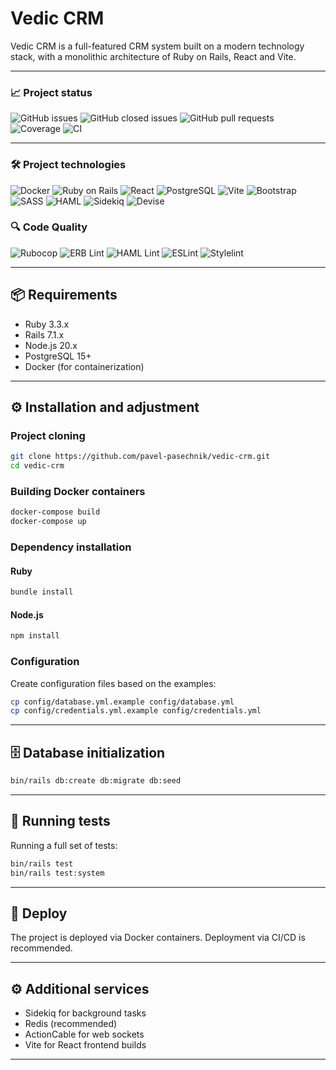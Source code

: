 # Vedic CRM

Vedic CRM is a full-featured CRM system built on a modern technology stack, with a monolithic architecture of Ruby on Rails, React and Vite.

---

### 📈 Project status

![GitHub issues](https://img.shields.io/github/issues/pavel-pasechnik/vedic-crm?style=for-the-badge&logo=github)
![GitHub closed issues](https://img.shields.io/github/issues-closed/pavel-pasechnik/vedic-crm?style=for-the-badge&logo=github)
![GitHub pull requests](https://img.shields.io/github/issues-pr/pavel-pasechnik/vedic-crm?style=for-the-badge&logo=github)
![Coverage](https://img.shields.io/coveralls/github/pavel-pasechnik/vedic-crm?style=for-the-badge&logo=coveralls)
![CI](https://img.shields.io/github/actions/workflow/status/pavel-pasechnik/vedic-crm/ci.yml?branch=main&style=for-the-badge&logo=github)

---

### 🛠️ Project technologies

![Docker](https://img.shields.io/badge/Docker-2496ED?style=for-the-badge&logo=docker&logoColor=white)
![Ruby on Rails](https://img.shields.io/badge/Rails-CC0000?style=for-the-badge&logo=ruby-on-rails&logoColor=white)
![React](https://img.shields.io/badge/React-20232A?style=for-the-badge&logo=react&logoColor=61DAFB)
![PostgreSQL](https://img.shields.io/badge/PostgreSQL-4169E1?style=for-the-badge&logo=postgresql&logoColor=white)
![Vite](https://img.shields.io/badge/Vite-646CFF?style=for-the-badge&logo=vite&logoColor=white)
![Bootstrap](https://img.shields.io/badge/Bootstrap-7952B3?style=for-the-badge&logo=bootstrap&logoColor=white)
![SASS](https://img.shields.io/badge/Sass-CC6699?style=for-the-badge&logo=sass&logoColor=white)
![HAML](https://img.shields.io/badge/HAML-29BEB0?style=for-the-badge&logo=haml&logoColor=white)
![Sidekiq](https://img.shields.io/badge/Sidekiq-CC0000?style=for-the-badge&logo=ruby&logoColor=white)
![Devise](https://img.shields.io/badge/Devise-800000?style=for-the-badge&logo=rubygems&logoColor=white)

### 🔍 Code Quality

![Rubocop](https://img.shields.io/badge/Rubocop-enabled-brightgreen?style=for-the-badge&logo=rubyonrails)
![ERB Lint](https://img.shields.io/badge/ERBLint-enabled-brightgreen?style=for-the-badge&logo=ruby)
![HAML Lint](https://img.shields.io/badge/HAMLLint-enabled-brightgreen?style=for-the-badge&logo=ruby)
![ESLint](https://img.shields.io/badge/ESLint-enabled-brightgreen?style=for-the-badge&logo=eslint)
![Stylelint](https://img.shields.io/badge/Stylelint-enabled-brightgreen?style=for-the-badge&logo=stylelint)

---

## 📦 Requirements

- Ruby 3.3.x
- Rails 7.1.x
- Node.js 20.x
- PostgreSQL 15+
- Docker (for containerization)

---

## ⚙️ Installation and adjustment

### Project cloning

```bash
git clone https://github.com/pavel-pasechnik/vedic-crm.git
cd vedic-crm
```

### Building Docker containers

```bash
docker-compose build
docker-compose up
```

### Dependency installation

#### Ruby

```bash
bundle install
```

#### Node.js

```bash
npm install
```

### Configuration

Create configuration files based on the examples:

```bash
cp config/database.yml.example config/database.yml
cp config/credentials.yml.example config/credentials.yml
```

---

## 🗄 Database initialization

```bash
bin/rails db:create db:migrate db:seed
```

---

## 🧪 Running tests

Running a full set of tests:

```bash
bin/rails test
bin/rails test:system
```

---

## 🚀 Deploy

The project is deployed via Docker containers. Deployment via CI/CD is recommended.

---

## ⚙️ Additional services

- Sidekiq for background tasks
- Redis (recommended)
- ActionCable for web sockets
- Vite for React frontend builds

---
